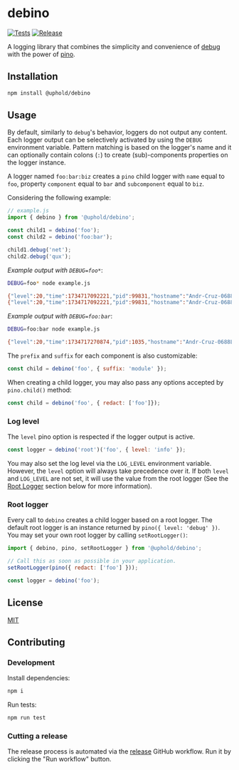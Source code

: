 # debino

[![Tests](https://github.com/uphold/debino/actions/workflows/tests.yaml/badge.svg)](https://github.com/uphold/debino/actions/workflows/tests.yaml)
[![Release](https://github.com/uphold/debino/actions/workflows/release.yaml/badge.svg)](https://github.com/uphold/debino/actions/workflows/release.yaml)

A logging library that combines the simplicity and convenience of [debug](https://github.com/debug-js/debug) with the power of [pino](https://github.com/pinojs/pino).

## Installation

```bash
npm install @uphold/debino
```

## Usage

By default, similarly to `debug`'s behavior, loggers do not output any content. Each logger output can be selectively activated by using the `DEBUG` environment variable. Pattern matching is based on the logger's name and it can optionally contain colons (`:`) to create (sub)-components properties on the logger instance.

A logger named `foo:bar:biz` creates a `pino` child logger with `name` equal to `foo`, property `component` equal to `bar` and `subcomponent` equal to `biz`.

Considering the following example:

```js
// example.js
import { debino } from '@uphold/debino';

const child1 = debino('foo');
const child2 = debino('foo:bar');

child1.debug('net');
child2.debug('qux');
```

*Example output with `DEBUG=foo*`*:

```bash
DEBUG=foo* node example.js

{"level":20,"time":1734717092221,"pid":99831,"hostname":"Andr-Cruz-0688L","name":"foo","msg":"net"}
{"level":20,"time":1734717092221,"pid":99831,"hostname":"Andr-Cruz-0688L","name":"foo","component":"bar","msg":"qux"}
```

*Example output with `DEBUG=foo:bar`*:

```bash
DEBUG=foo:bar node example.js

{"level":20,"time":1734717270874,"pid":1035,"hostname":"Andr-Cruz-0688L","name":"foo","component":"bar","msg":"qux"}
```

The `prefix` and `suffix` for each component is also customizable:

```js
const child = debino('foo', { suffix: 'module' });
```

When creating a child logger, you may also pass any options accepted by `pino.child()` method:

```js
const child = debino('foo', { redact: ['foo']});
```

### Log level

The `level` pino option is respected if the logger output is active.

```js
const logger = debino('root')('foo', { level: 'info' });
```

You may also set the log level via the `LOG_LEVEL` environment variable. However, the `level` option will always take precedence over it.
If both `level` and `LOG_LEVEL` are not set, it will use the value from
the root logger (See the [Root Logger](#root-logger) section below for more information).

### Root logger

Every call to `debino` creates a child logger based on a root logger. The default root logger is an instance returned by `pino({ level: 'debug' })`. You may set your own root logger by calling `setRootLogger()`:

```js
import { debino, pino, setRootLogger } from '@uphold/debino';

// Call this as soon as possible in your application.
setRootLogger(pino({ redact: ['foo'] }));

const logger = debino('foo');
```

## License

[MIT](./LICENSE)

## Contributing

### Development

Install dependencies:

```bash
npm i
```

Run tests:

```bash
npm run test
```

### Cutting a release

The release process is automated via the [release](https://github.com/uphold/debino/actions/workflows/release.yaml) GitHub workflow. Run it by clicking the "Run workflow" button.
